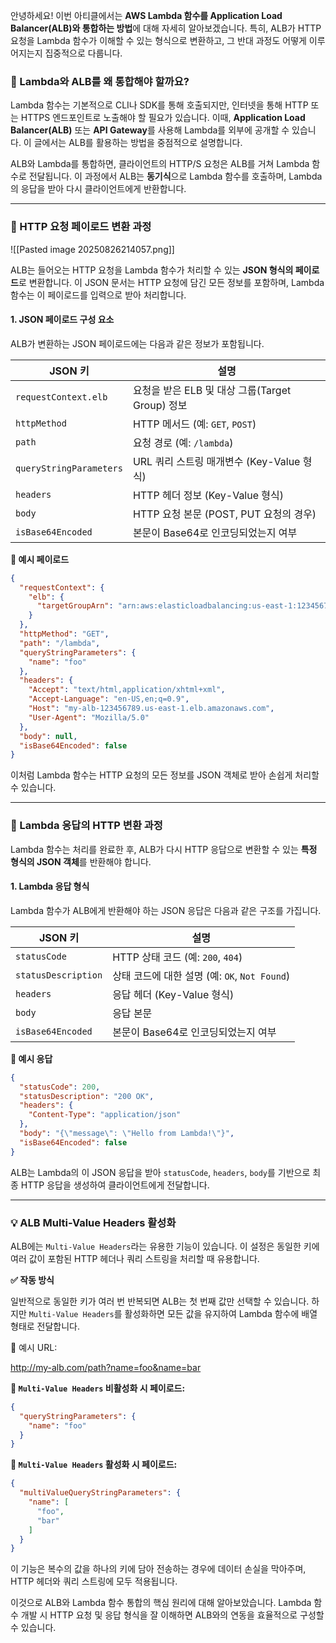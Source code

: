 
안녕하세요! 이번 아티클에서는 **AWS Lambda 함수를 Application Load Balancer(ALB)와 통합하는 방법**에 대해 자세히 알아보겠습니다. 특히, ALB가 HTTP 요청을 Lambda 함수가 이해할 수 있는 형식으로 변환하고, 그 반대 과정도 어떻게 이루어지는지 집중적으로 다룹니다.

### 📜 Lambda와 ALB를 왜 통합해야 할까요?

Lambda 함수는 기본적으로 CLI나 SDK를 통해 호출되지만, 인터넷을 통해 HTTP 또는 HTTPS 엔드포인트로 노출해야 할 필요가 있습니다. 이때, **Application Load Balancer(ALB)** 또는 **API Gateway**를 사용해 Lambda를 외부에 공개할 수 있습니다. 이 글에서는 ALB를 활용하는 방법을 중점적으로 설명합니다.

ALB와 Lambda를 통합하면, 클라이언트의 HTTP/S 요청은 ALB를 거쳐 Lambda 함수로 전달됩니다. 이 과정에서 ALB는 **동기식**으로 Lambda 함수를 호출하며, Lambda의 응답을 받아 다시 클라이언트에게 반환합니다.

---

### 🔄 HTTP 요청 페이로드 변환 과정

![[Pasted image 20250826214057.png]]

ALB는 들어오는 HTTP 요청을 Lambda 함수가 처리할 수 있는 **JSON 형식의 페이로드**로 변환합니다. 이 JSON 문서는 HTTP 요청에 담긴 모든 정보를 포함하며, Lambda 함수는 이 페이로드를 입력으로 받아 처리합니다.

#### 1. JSON 페이로드 구성 요소

ALB가 변환하는 JSON 페이로드에는 다음과 같은 정보가 포함됩니다.

|JSON 키|설명|
|---|---|
|`requestContext.elb`|요청을 받은 ELB 및 대상 그룹(Target Group) 정보|
|`httpMethod`|HTTP 메서드 (예: `GET`, `POST`)|
|`path`|요청 경로 (예: `/lambda`)|
|`queryStringParameters`|URL 쿼리 스트링 매개변수 (Key-Value 형식)|
|`headers`|HTTP 헤더 정보 (Key-Value 형식)|
|`body`|HTTP 요청 본문 (POST, PUT 요청의 경우)|
|`isBase64Encoded`|본문이 Base64로 인코딩되었는지 여부|

**📝 예시 페이로드**

```JSON
{
  "requestContext": {
    "elb": {
      "targetGroupArn": "arn:aws:elasticloadbalancing:us-east-1:123456789012:targetgroup/my-target-group/5d0d347c7c34538e"
    }
  },
  "httpMethod": "GET",
  "path": "/lambda",
  "queryStringParameters": {
    "name": "foo"
  },
  "headers": {
    "Accept": "text/html,application/xhtml+xml",
    "Accept-Language": "en-US,en;q=0.9",
    "Host": "my-alb-123456789.us-east-1.elb.amazonaws.com",
    "User-Agent": "Mozilla/5.0"
  },
  "body": null,
  "isBase64Encoded": false
}
```

이처럼 Lambda 함수는 HTTP 요청의 모든 정보를 JSON 객체로 받아 손쉽게 처리할 수 있습니다.

---

### 🚀 Lambda 응답의 HTTP 변환 과정

Lambda 함수는 처리를 완료한 후, ALB가 다시 HTTP 응답으로 변환할 수 있는 **특정 형식의 JSON 객체**를 반환해야 합니다.

#### 1. Lambda 응답 형식

Lambda 함수가 ALB에게 반환해야 하는 JSON 응답은 다음과 같은 구조를 가집니다.

|JSON 키|설명|
|---|---|
|`statusCode`|HTTP 상태 코드 (예: `200`, `404`)|
|`statusDescription`|상태 코드에 대한 설명 (예: `OK`, `Not Found`)|
|`headers`|응답 헤더 (Key-Value 형식)|
|`body`|응답 본문|
|`isBase64Encoded`|본문이 Base64로 인코딩되었는지 여부|

**📝 예시 응답**

```JSON
{
  "statusCode": 200,
  "statusDescription": "200 OK",
  "headers": {
    "Content-Type": "application/json"
  },
  "body": "{\"message\": \"Hello from Lambda!\"}",
  "isBase64Encoded": false
}
```

ALB는 Lambda의 이 JSON 응답을 받아 `statusCode`, `headers`, `body`를 기반으로 최종 HTTP 응답을 생성하여 클라이언트에게 전달합니다.

---

### 💡 ALB Multi-Value Headers 활성화

ALB에는 `Multi-Value Headers`라는 유용한 기능이 있습니다. 이 설정은 동일한 키에 여러 값이 포함된 HTTP 헤더나 쿼리 스트링을 처리할 때 유용합니다.

**✅ 작동 방식**

일반적으로 동일한 키가 여러 번 반복되면 ALB는 첫 번째 값만 선택할 수 있습니다. 하지만 `Multi-Value Headers`를 활성화하면 모든 값을 유지하여 Lambda 함수에 배열 형태로 전달합니다.

📝 예시 URL:

http://my-alb.com/path?name=foo&name=bar

**📝 `Multi-Value Headers` 비활성화 시 페이로드:**

```JSON
{
  "queryStringParameters": {
    "name": "foo"
  }
}
```

**📝 `Multi-Value Headers` 활성화 시 페이로드:**

```JSON
{
  "multiValueQueryStringParameters": {
    "name": [
      "foo",
      "bar"
    ]
  }
}
```

이 기능은 복수의 값을 하나의 키에 담아 전송하는 경우에 데이터 손실을 막아주며, HTTP 헤더와 쿼리 스트링에 모두 적용됩니다.

이것으로 ALB와 Lambda 함수 통합의 핵심 원리에 대해 알아보았습니다. Lambda 함수 개발 시 HTTP 요청 및 응답 형식을 잘 이해하면 ALB와의 연동을 효율적으로 구성할 수 있습니다.